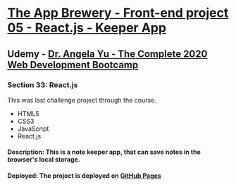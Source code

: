 # [The App Brewery - Front-end project 05 - React.js - Keeper App](https://arpadgbondor.github.io/The_App_Brewery-Front-end_project_05-REACT-Keeper/)

## Udemy - [Dr. Angela Yu - The Complete 2020 Web Development Bootcamp](https://www.udemy.com/course/the-complete-web-development-bootcamp/)

### Section 33: React.js

This was last challenge project through the course.

- HTML5
- CSS3
- JavaScript
- React.js

#### Description: This is a note keeper app, that can save notes in the browser's local storage.

#### Deployed: The project is deployed on [GitHub Pages](https://arpadgbondor.github.io/The_App_Brewery-Front-end_project_05-REACT-Keeper/)
